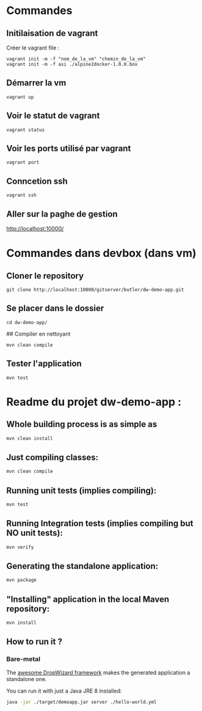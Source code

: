 # Commandes  

## Initilaisation de vagrant  
Créer le vagrant file :
```
vagrant init -m -f "nom_de_la_vm" "chemin_de_la_vm" 
vagrant init -m -f asi ./alpine2docker-1.0.0.box
```

## Démarrer la vm  

```
vagrant up
```

## Voir le statut de vagrant  
```
vagrant status
```

## Voir les ports utilisé par vagrant  
```
vagrant port
```

## Conncetion ssh 
```
vagrant ssh
```

## Aller sur la paghe de gestion  
[http://localhost:10000/](http://localhost:10000/)

# Commandes dans devbox (dans vm)

## Cloner le repository 
```
git clone http://localhost:10000/gitserver/butler/dw-demo-app.git
```

## Se placer dans le dossier
```
cd dw-demo-app/
```

## Compiler en nettoyant
```
mvn clean compile
```

## Tester l'application
```
mvn test
```
# Readme du projet dw-demo-app :

## Whole building process is as simple as
```bash
mvn clean install
```
## Just compiling classes:
```bash
mvn clean compile
```
## Running unit tests (implies compiling):
```bash
mvn test
```
## Running Integration tests (implies compiling but NO unit tests):
```bash
mvn verify
```

## Generating the standalone application:
```bash
mvn package
```

## "Installing" application in the local Maven repository:
```bash
mvn install
```

## How to run it ?

### Bare-metal

The [awesome DropWizard framework](http://www.dropwizard.io/1.0.0/docs/) makes the generated application a standalone one.

You can run it with just a Java JRE 8 installed:

```bash
java -jar ./target/demoapp.jar server ./hello-world.yml
```
